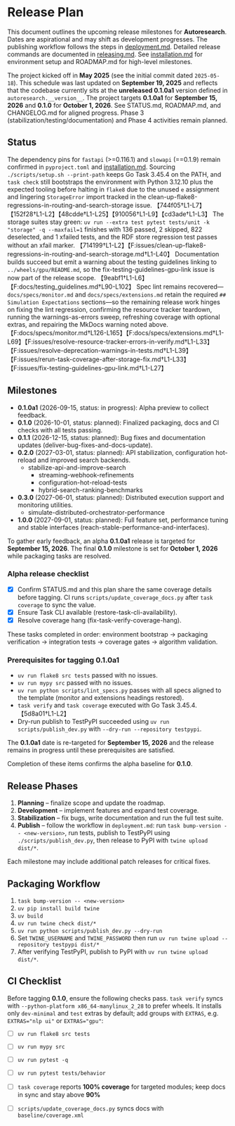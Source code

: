# Release Plan

This document outlines the upcoming release milestones for **Autoresearch**.
Dates are aspirational and may shift as development progresses.
The publishing workflow follows the steps in
[deployment.md](deployment.md). Detailed release commands are documented in
[releasing.md](releasing.md). See
[installation.md](installation.md) for environment setup and
ROADMAP.md for high-level milestones.

The project kicked off in **May 2025** (see the initial commit dated
`2025-05-18`). This schedule was last updated on **September 19, 2025** and
reflects that the codebase currently sits at the **unreleased 0.1.0a1** version
defined in `autoresearch.__version__`. The project targets **0.1.0a1** for
**September 15, 2026** and **0.1.0** for **October 1, 2026**. See
STATUS.md, ROADMAP.md, and CHANGELOG.md for aligned progress. Phase 3
(stabilization/testing/documentation) and Phase 4 activities remain planned.

## Status

The dependency pins for `fastapi` (>=0.116.1) and `slowapi` (==0.1.9) remain
confirmed in `pyproject.toml` and [installation.md](installation.md). Sourcing
`./scripts/setup.sh --print-path` keeps Go Task 3.45.4 on the PATH, and
`task check` still bootstraps the environment with Python 3.12.10 plus the
expected tooling before halting in `flake8` due to the unused `e` assignment
and lingering `StorageError` import tracked in the
clean-up-flake8-regressions-in-routing-and-search-storage issue.
【744f05†L1-L7】【152f28†L1-L2】【48cdde†L1-L25】【910056†L1-L9】【cd3ade†L1-L3】 The
storage suites stay green: `uv run --extra test pytest tests/unit -k "storage"
-q --maxfail=1` finishes with 136 passed, 2 skipped, 822 deselected, and 1
xfailed tests, and the RDF store regression test passes without an xfail
marker. 【714199†L1-L2】【F:issues/clean-up-flake8-regressions-in-routing-and-search-storage.md†L1-L40】
Documentation builds succeed but emit a warning about the testing guidelines
linking to `../wheels/gpu/README.md`, so the fix-testing-guidelines-gpu-link
issue is now part of the release scope.
【9eabf1†L1-L6】【F:docs/testing_guidelines.md†L90-L102】 Spec lint remains
recovered—`docs/specs/monitor.md` and `docs/specs/extensions.md` retain the
required `## Simulation Expectations` sections—so the remaining release work
hinges on fixing the lint regression, confirming the resource tracker teardown,
running the warnings-as-errors sweep, refreshing coverage with optional extras,
and repairing the MkDocs warning noted above.
【F:docs/specs/monitor.md†L126-L165】【F:docs/specs/extensions.md†L1-L69】【F:issues/resolve-resource-tracker-errors-in-verify.md†L1-L33】【F:issues/resolve-deprecation-warnings-in-tests.md†L1-L39】【F:issues/rerun-task-coverage-after-storage-fix.md†L1-L33】【F:issues/fix-testing-guidelines-gpu-link.md†L1-L27】
## Milestones

- **0.1.0a1** (2026-09-15, status: in progress): Alpha preview to collect
  feedback.
- **0.1.0** (2026-10-01, status: planned): Finalized packaging, docs and CI
  checks with all tests passing.
- **0.1.1** (2026-12-15, status: planned): Bug fixes and documentation
  updates (deliver-bug-fixes-and-docs-update).
- **0.2.0** (2027-03-01, status: planned): API stabilization, configuration
  hot-reload and improved search backends.
  - stabilize-api-and-improve-search
    - streaming-webhook-refinements
    - configuration-hot-reload-tests
    - hybrid-search-ranking-benchmarks
- **0.3.0** (2027-06-01, status: planned): Distributed execution support and
  monitoring utilities.
  - simulate-distributed-orchestrator-performance
- **1.0.0** (2027-09-01, status: planned): Full feature set, performance
  tuning and stable interfaces
  (reach-stable-performance-and-interfaces).

To gather early feedback, an alpha **0.1.0a1** release is targeted for
**September 15, 2026**. The final **0.1.0** milestone is set for
**October 1, 2026** while packaging tasks are resolved.

### Alpha release checklist

- [x] Confirm STATUS.md and this plan share the same coverage details before
  tagging. CI runs `scripts/update_coverage_docs.py` after `task coverage` to
  sync the value.
- [x] Ensure Task CLI available (restore-task-cli-availability).
- [x] Resolve coverage hang (fix-task-verify-coverage-hang).

These tasks completed in order: environment bootstrap → packaging verification
→ integration tests → coverage gates → algorithm validation.

### Prerequisites for tagging 0.1.0a1

- `uv run flake8 src tests` passed with no issues.
- `uv run mypy src` passed with no issues.
- `uv run python scripts/lint_specs.py` passes with all specs aligned to the
  template (monitor and extensions headings restored).
- `task verify` and `task coverage` executed with Go Task 3.45.4.
  【5d8a01†L1-L2】
- Dry-run publish to TestPyPI succeeded using `uv run scripts/publish_dev.py`
  with `--dry-run --repository testpypi`.

The **0.1.0a1** date is re-targeted for **September 15, 2026** and the release
remains in progress until these prerequisites are satisfied.

Completion of these items confirms the alpha baseline for **0.1.0**.

## Release Phases

1. **Planning** – finalize scope and update the roadmap.
2. **Development** – implement features and expand test coverage.
3. **Stabilization** – fix bugs, write documentation and run the full test
   suite.
4. **Publish** – follow the workflow in `deployment.md`: run
   `task bump-version -- <new-version>`, run tests, publish to TestPyPI using
   `./scripts/publish_dev.py`, then release to PyPI with `twine upload dist/*`.

Each milestone may include additional patch releases for critical fixes.

## Packaging Workflow

1. `task bump-version -- <new-version>`
2. `uv pip install build twine`
3. `uv build`
4. `uv run twine check dist/*`
5. `uv run python scripts/publish_dev.py --dry-run`
6. Set `TWINE_USERNAME` and `TWINE_PASSWORD` then run
   `uv run twine upload --repository testpypi dist/*`
7. After verifying TestPyPI, publish to PyPI with
   `uv run twine upload dist/*`.

## CI Checklist

Before tagging **0.1.0**, ensure the following checks pass. `task verify`
syncs with `--python-platform x86_64-manylinux_2_28` to prefer wheels. It
installs only `dev-minimal` and `test` extras by default; add groups with
`EXTRAS`, e.g. `EXTRAS="nlp ui"` or `EXTRAS="gpu"`:

- [ ] `uv run flake8 src tests`
- [ ] `uv run mypy src`
- [ ] `uv run pytest -q`
- [ ] `uv run pytest tests/behavior`
- [ ] `task coverage` reports **100% coverage** for targeted modules; keep docs
  in sync and stay above **90%**
- [ ] `scripts/update_coverage_docs.py` syncs docs with
  `baseline/coverage.xml`

